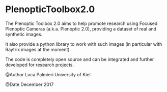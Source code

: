 # PlenopticToolbox2.0
The Plenoptic Toolbox 2.0 aims to help promote research using Focused Plenoptic Cameras (a.k.a. Plenoptic 2.0), 
providing a dataset of real and synthetic images.

It also provide a python library to work with such images (in particular with Raytrix images at the moment).

The code is completely open source and can be integrated and further developed for research projects.

@Author
Luca Palmieri
University of Kiel 

@Date
December 2017
